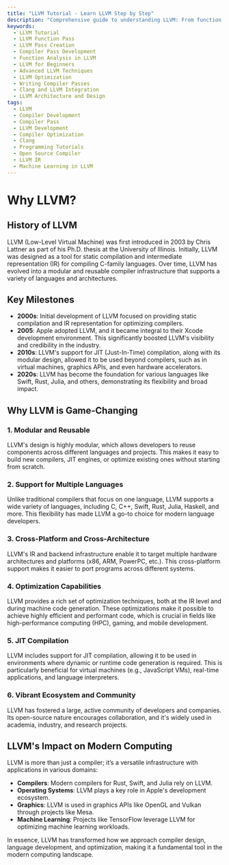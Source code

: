 ```yaml
---
title: "LLVM Tutorial - Learn LLVM Step by Step"
description: "Comprehensive guide to understanding LLVM: From function passes to creating your own LLVM passes and developing a compiler pass. Ideal for learners and developers."
keywords:
  - LLVM Tutorial
  - LLVM Function Pass
  - LLVM Pass Creation
  - Compiler Pass Development
  - Function Analysis in LLVM
  - LLVM for Beginners
  - Advanced LLVM Techniques
  - LLVM Optimization
  - Writing Compiler Passes
  - Clang and LLVM Integration
  - LLVM Architecture and Design
tags:
  - LLVM
  - Compiler Development
  - Compiler Pass
  - LLVM Development
  - Compiler Optimization
  - Clang
  - Programming Tutorials
  - Open Source Compiler
  - LLVM IR
  - Machine Learning in LLVM
---
```


# Why LLVM? 

## History of LLVM

LLVM (Low-Level Virtual Machine) was first introduced in 2003 by Chris Lattner as part of his Ph.D. thesis at the University of Illinois. Initially, LLVM was designed as a tool for static compilation and intermediate representation (IR) for compiling C-family languages. Over time, LLVM has evolved into a modular and reusable compiler infrastructure that supports a variety of languages and architectures. 

## Key Milestones
- **2000s**: Initial development of LLVM focused on providing static compilation and IR representation for optimizing compilers.
- **2005**: Apple adopted LLVM, and it became integral to their Xcode development environment. This significantly boosted LLVM's visibility and credibility in the industry.
- **2010s**: LLVM's support for JIT (Just-In-Time) compilation, along with its modular design, allowed it to be used beyond compilers, such as in virtual machines, graphics APIs, and even hardware accelerators.
- **2020s**: LLVM has become the foundation for various languages like Swift, Rust, Julia, and others, demonstrating its flexibility and broad impact.

## Why LLVM is Game-Changing

### 1. **Modular and Reusable**
   LLVM's design is highly modular, which allows developers to reuse components across different languages and projects. This makes it easy to build new compilers, JIT engines, or optimize existing ones without starting from scratch.

### 2. **Support for Multiple Languages**
   Unlike traditional compilers that focus on one language, LLVM supports a wide variety of languages, including C, C++, Swift, Rust, Julia, Haskell, and more. This flexibility has made LLVM a go-to choice for modern language developers.

### 3. **Cross-Platform and Cross-Architecture**
   LLVM's IR and backend infrastructure enable it to target multiple hardware architectures and platforms (x86, ARM, PowerPC, etc.). This cross-platform support makes it easier to port programs across different systems.

### 4. **Optimization Capabilities**
   LLVM provides a rich set of optimization techniques, both at the IR level and during machine code generation. These optimizations make it possible to achieve highly efficient and performant code, which is crucial in fields like high-performance computing (HPC), gaming, and mobile development.

### 5. **JIT Compilation**
   LLVM includes support for JIT compilation, allowing it to be used in environments where dynamic or runtime code generation is required. This is particularly beneficial for virtual machines (e.g., JavaScript VMs), real-time applications, and language interpreters.

### 6. **Vibrant Ecosystem and Community**
   LLVM has fostered a large, active community of developers and companies. Its open-source nature encourages collaboration, and it's widely used in academia, industry, and research projects.

## LLVM's Impact on Modern Computing

LLVM is more than just a compiler; it’s a versatile infrastructure with applications in various domains:
- **Compilers**: Modern compilers for Rust, Swift, and Julia rely on LLVM.
- **Operating Systems**: LLVM plays a key role in Apple's development ecosystem.
- **Graphics**: LLVM is used in graphics APIs like OpenGL and Vulkan through projects like Mesa.
- **Machine Learning**: Projects like TensorFlow leverage LLVM for optimizing machine learning workloads.
  
In essence, LLVM has transformed how we approach compiler design, language development, and optimization, making it a fundamental tool in the modern computing landscape.

